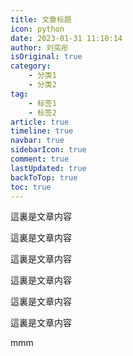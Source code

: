 ```yaml
---
title: 文章标题
icon: python
date: 2023-01-31 11:10:14
author: 刘奕彤
isOriginal: true
category: 
    - 分类1
    - 分类2
tag:
    - 标签1
    - 标签2
article: true
timeline: true
navbar: true
sidebarIcon: true
comment: true
lastUpdated: true
backToTop: true
toc: true
---
```


這裏是文章内容

這裏是文章内容

這裏是文章内容

這裏是文章内容

這裏是文章内容

這裏是文章内容





































































































































































































































mmm


